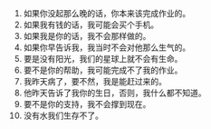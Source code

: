 1. 如果你没起那么晚的话，你本来该完成作业的。
2. 如果我有钱的话，我可能会买个手机。
3. 如果我是你的话，我不会那样做的。
4. 如果你早告诉我，我当时不会对他那么生气的。
5. 要是没有阳光，我们的星球上就不会有生命。
6. 要不是你的帮助，我可能完成不了我的作业。
7. 我昨天病了，要不然，我是能赶过来的。
8. 他昨天告诉了我你的生日，否则，我什么都不知道。
9. 要不是你的支持，我不会撑到现在。
10. 没有水我们生存不了。